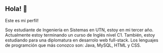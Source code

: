 ## Hola! 👋

<!--
**ValentinMendezF/ValentinMendezF** is a ✨ _special_ ✨ repository because its `README.md` (this file) appears on your GitHub profile.

Here are some ideas to get you started:

- 🔭 I’m currently working on ...
- 🌱 I’m currently learning ...
- 👯 I’m looking to collaborate on ...
- 🤔 I’m looking for help with ...
- 💬 Ask me about ...
- 📫 How to reach me: ...
- 😄 Pronouns: ...
- ⚡ Fun fact: ...
-->
Este es mi perfil!

Soy estudiante de Ingeniería en Sistemas en UTN, estoy en mi tercer año.
Actualmente estoy terminando un curso de Inglés nivel C1. También, estoy estudiando para una diplomatura en desarrolo web full-stack.
Los lenguajes de programción que más conozco son: Java, MySQL, HTML y CSS.

